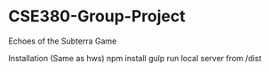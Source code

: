 # CSE380-Group-Project
Echoes of the Subterra Game

Installation (Same as hws)
npm install
gulp
run local server from /dist